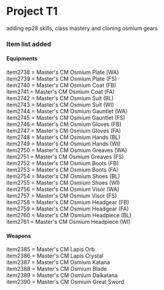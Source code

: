 # Project T1
 adding ep28 skills, class mastery and cloning osmium gears

### Item list added
#### Equipments
item2738 = Master's CM Osmium Plate (WA)<br>
item2739 = Master's CM Osmium Plate (FS)<br>
item2740 = Master's CM Osmium Coat (FB)<br>
item2741 = Master's CM Osmium Coat (FA)<br>
item2742 = Master's CM Osmium Suit (BL)<br>
item2743 = Master's CM Osmium Suit (WI)<br>
item2744 = Master's CM Osmium Gauntlet (WA)<br>
item2745 = Master's CM Osmium Gauntlet (FS)<br>
item2746 = Master's CM Osmium Gloves (FB)<br>
item2747 = Master's CM Osmium Gloves (FA)<br>
item2748 = Master's CM Osmium Hands (BL)<br>
item2749 = Master's CM Osmium Hands (WI)<br>
item2750 = Master's CM Osmium Greaves (WA)<br>
item2751 = Master's CM Osmium Greaves (FS)<br>
item2752 = Master's CM Osmium Boots (FB)<br>
item2753 = Master's CM Osmium Boots (FA)<br>
item2754 = Master's CM Osmium Shoes (BL)<br>
item2755 = Master's CM Osmium Shoes (WI)<br>
item2756 = Master's CM Osmium Visor (WA)<br>
item2757 = Master's CM Osmium Visor (FS)<br>
item2758 = Master's CM Osmium Headgear (FB)<br>
item2759 = Master's CM Osmium Headgear (FA)<br>
item2760 = Master's CM Osmium Headpiece (BL)<br>
item2761 = Master's CM Osmium Headpiece (WI)<br>

#### Weapons
item2385 = Master's CM Lapis Orb<br>
item2386 = Master's CM Lapis Crystal<br>
item2387 = Master's CM Osmium Katana<br>
item2388 = Master's CM Osmium Blade<br>
item2389 = Master's CM Osmium Daikatana<br>
item2390 = Master's CM Osmium Great Sword<br>